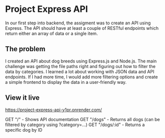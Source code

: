 # Project Express API

In our first step into backend, the assigment was to create an API using Express. The API should have at least a couple of RESTful endpoints which return either an array of data or a single item.

## The problem

I created an API about dog breeds using Express.js and Node.js. The main challenge was getting the file paths right and figuring out how to filter the data by categories. I learned a lot about working with JSON data and API endpoints.
If I had more time, I would add more filtering options and create a simple frontend to display the data in a user-friendly way.

## View it live

https://project-express-api-y1pr.onrender.com/

GET "/" - Shows API documentation
GET "/dogs" - Returns all dogs (can be filtered by category using ?category=...)
GET "/dogs/:id" - Returns a specific dog by ID